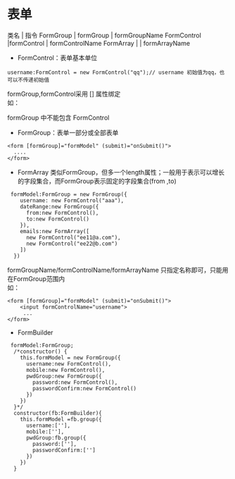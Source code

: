 # 表单

类名    |   指令
FormGroup    | formGroup   | formGroupName
FormControl  |formControl  | formControlName
FormArray    |             | formArrayName

- FormControl：表单基本单位

```
username:FormControl = new FormControl("qq");// username 初始值为qq，也可以不传递初始值    
```

formGroup,formControl采用 [] 属性绑定    
如：    
<form [formGroup]="formModel" (submit)="onSubmit()">     
formGroup 中不能包含 FormControl   


- FormGroup：表单一部分或全部表单

```
<form [formGroup]="formModel" (submit)="onSubmit()">  
  ....
</form>
```


- FormArray
类似FormGroup，但多一个length属性；一般用于表示可以增长的字段集合，而FormGroup表示固定的字段集合(from ,to)

```
 formModel:FormGroup = new FormGroup({
    username: new FormControl("aaa"),
    dateRange:new FormGroup({
      from:new FormControl(),
      to:new FormControl()
    }),
    emails:new FormArray([
      new FormControl("ee11@a.com"),
      new FormControl("ee22@b.com")
    ])
  })
```

 
formGroupName/formControlName/formArrayName 只指定名称即可，只能用在FormGroup范围内    
如：   

```
<form [formGroup]="formModel" (submit)="onSubmit()">
    <input formControlName="username">
     ...
</form>
```


- FormBuilder

```
 formModel:FormGroup;
  /*constructor() {
    this.formModel = new FormGroup({
      username:new FormControl(),
      mobile:new FormControl(),
      pwdGroup:new FormGroup({
        password:new FormControl(),
        passwordConfirm:new FormControl()
      })
    })
  }*/
  constructor(fb:FormBuilder){
    this.formModel =fb.group({
      username:[''],
      mobile:[''],
      pwdGroup:fb.group({
        password:[''],
        passwordConfirm:['']
      })
    })
  }
```
 